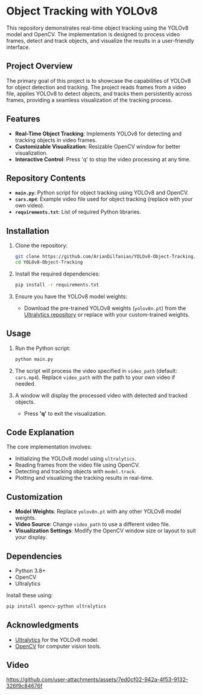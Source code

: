 # Object Tracking with YOLOv8

This repository demonstrates real-time object tracking using the YOLOv8 model and OpenCV. The implementation is designed to process video frames, detect and track objects, and visualize the results in a user-friendly interface.

## Project Overview
The primary goal of this project is to showcase the capabilities of YOLOv8 for object detection and tracking. The project reads frames from a video file, applies YOLOv8 to detect objects, and tracks them persistently across frames, providing a seamless visualization of the tracking process.

## Features
- **Real-Time Object Tracking**: Implements YOLOv8 for detecting and tracking objects in video frames.
- **Customizable Visualization**: Resizable OpenCV window for better visualization.
- **Interactive Control**: Press 'q' to stop the video processing at any time.

## Repository Contents
- **`main.py`**: Python script for object tracking using YOLOv8 and OpenCV.
- **`cars.mp4`**: Example video file used for object tracking (replace with your own video).
- **`requirements.txt`**: List of required Python libraries.

## Installation
1. Clone the repository:
   ```bash
   git clone https://github.com/ArianDilfanian/YOLOv8-Object-Tracking.git
   cd YOLOv8-Object-Tracking
   ```

2. Install the required dependencies:
   ```bash
   pip install -r requirements.txt
   ```

3. Ensure you have the YOLOv8 model weights:
   - Download the pre-trained YOLOv8 weights (`yolov8n.pt`) from the [Ultralytics repository](https://github.com/ultralytics/ultralytics) or replace with your custom-trained weights.

## Usage
1. Run the Python script:
   ```bash
   python main.py
   ```

2. The script will process the video specified in `video_path` (default: `cars.mp4`). Replace `video_path` with the path to your own video if needed.

3. A window will display the processed video with detected and tracked objects.
   - Press **'q'** to exit the visualization.

## Code Explanation
The core implementation involves:
- Initializing the YOLOv8 model using `ultralytics`.
- Reading frames from the video file using OpenCV.
- Detecting and tracking objects with `model.track`.
- Plotting and visualizing the tracking results in real-time.

## Customization
- **Model Weights**: Replace `yolov8n.pt` with any other YOLOv8 model weights.
- **Video Source**: Change `video_path` to use a different video file.
- **Visualization Settings**: Modify the OpenCV window size or layout to suit your display.

## Dependencies
- Python 3.8+
- OpenCV
- Ultralytics

Install these using:
```bash
pip install opencv-python ultralytics
```



## Acknowledgments
- [Ultralytics](https://github.com/ultralytics) for the YOLOv8 model.
- [OpenCV](https://opencv.org/) for computer vision tools.


## Video



https://github.com/user-attachments/assets/7ed0cf02-942a-4f53-9132-326f9c84676f




